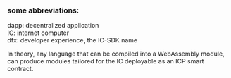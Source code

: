 ### some abbreviations:

dapp: decentralized application  
IC: internet computer  
dfx: developer experience, the IC-SDK name  

In theory, any language that can be compiled into a WebAssembly module, can produce modules tailored for the IC deployable as an ICP smart contract.  
